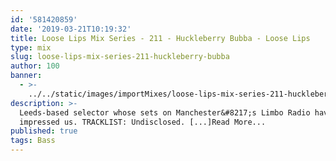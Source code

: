 ```yaml
---
id: '581420859'
date: '2019-03-21T10:19:32'
title: Loose Lips Mix Series - 211 - Huckleberry Bubba - Loose Lips
type: mix
slug: loose-lips-mix-series-211-huckleberry-bubba
author: 100
banner:
  - >-
    ../../static/images/importMixes/loose-lips-mix-series-211-huckleberry-bubba/image3147.jpeg
description: >-
  Leeds-based selector whose sets on Manchester&#8217;s Limbo Radio have really
  impressed us. TRACKLIST: Undisclosed. [...]Read More...
published: true
tags: Bass
---
```

